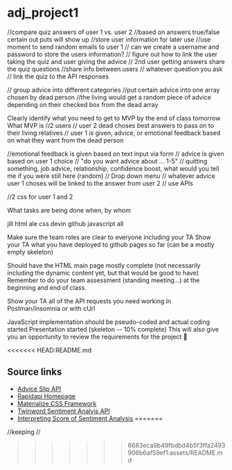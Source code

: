 # adj_project1

//compare quiz answers of user 1 vs. user 2 
//based on answers true/false certain out puts will show up 
//store user information for later use
//use moment to send random emails to user 1 
// can we create a username and password to store the users information? 
// figure out how to link the user taking the quiz and user giving the advice 
// 2nd user getting answers share the quiz questions 
//share info between users 
// whatever question you ask 
// link the quiz to the API responses 


// group advice into different categories 
//put certain advice into one array chosen by dead person 
//the living would get a random piece of advice depending on their checked box from the dead array 



Clearly identify what you need to get to MVP by the end of class tomorrow
What MVP is
//2 users
// user 2 dead choses best answers to pass on to their living relatives 
// user 1 is given, advice, or emotional feedback based on what they want from the dead person 

//emotional feedback is given based on text input via  form 
// advice is given based on user 1 choice 
// "do you want advice about ... 1-5"
// quitting something, job advice, relationship, confidence boost, what would you tell me if you were still here  (random)
// Drop down menu 
// whatever advice user 1 choses will be linked to the answer from user 2 
// use APIs


//2 css for user 1 and 2 


What tasks are being done when, by whom

jill html 
ale css 
devin github
javascript all 


Make sure the team roles are clear to everyone including your TA
Show your TA what you have deployed to github pages so far (can be a mostly empty skeleton)

Should have the HTML main page mostly complete (not necessarily including the dynamic content yet, but that would be good to have)
Remember to do your team assessment (standing meeting…) at the beginning and end of class.

Show your TA all of the API requests you need working in Postman/Insomnia or with cUrl

JavaScript implementation should be pseudo-coded and actual coding started
Presentation started (skeleton -- 10% complete)
This will also give you an opportunity to review the requirements for the project :slightly_smiling_face:

<<<<<<< HEAD:README.md
## Source links 
- [Advice Slip API](https://api.adviceslip.com/#endpoint-search)
- [Rapidapi Homepage](https://rapidapi.com/)
- [Materialize CSS Framework](https://materializecss.com/)
- [Twinword Sentiment Analyis API](https://www.twinword.com/)
- [Interpreting Score of Sentiment Analysis](https://www.twinword.com/blog/interpreting-the-score-and-ratio-of-sentiment/)
=======

//keeping 
//
>>>>>>> 6683eca9b49fbdbd4b5f3ffa2493906b6af59ef1:assets/README.md
